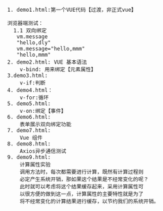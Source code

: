     
    1. demo1.html:第一个VUE代码【过渡，非正式vue】
    
    浏览器端测试：
      1.1 双向绑定
       vm.message
       "hello,dly"
       vm.message="hello,mmm"
       "hello,mmm"
    2. demo2.html: VUE 基本语法
        v-bind: 用来绑定【元素属性】
    3.demo3.html: 
        v-if:判断
    4. demo4.html：
        v-for:循环
    5. demo5.html:
        v-on:绑定【事件】
    6. demo6.html:
        表单展示双向绑定功能
    7. demo7.html:
        Vue 组件
    8. demo8.html:
        Axios异步通信测试
    9. demo9.html:
        计算属性实验
        调用方法时，每次都需要进行计算，既然有计算过程则
        必定产生系统开销，那如果这个结果是不经常变化的呢？
        此时就可以考虑将这个结果缓存起来，采用计算属性可
        以很方便的做到这一点，计算属性的主要特性就是为了
        将不经常变化的计算结果进行缓存，以节约我们的系统开销。